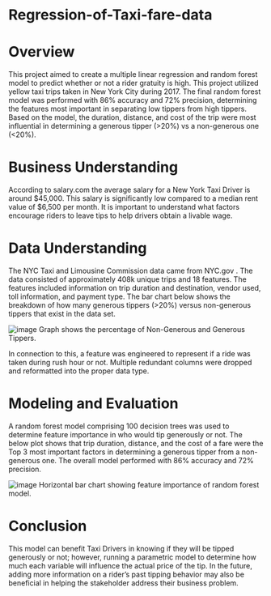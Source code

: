 # Regression-of-Taxi-fare-data

# Overview 
This project aimed to create a multiple linear regression and random forest model to predict whether or not a rider gratuity is high. This project utilized yellow taxi trips taken in New York City during 2017. The final random forest model was performed with 86% accuracy and 72% precision, determining the features most important in separating low tippers from high tippers. Based on the model, the duration, distance, and cost of the trip were most influential in determining a generous tipper (>20%) vs a non-generous one (<20%). 

# Business Understanding 
According to salary.com the average salary for a New York Taxi Driver is around $45,000. This salary is significantly low compared to a median rent value of $6,500 per month. It is important to understand what factors encourage riders to leave tips to help drivers obtain a livable wage. 

# Data Understanding
The NYC Taxi and Limousine Commission data came from 
NYC.gov
. The data consisted of approximately 408k unique trips and 18 features. The features included information on trip duration and destination, vendor used, toll information, and payment type. The bar chart below shows the breakdown of how many generous tippers (>20%) versus non-generous tippers that exist in the data set. 

![image](https://github.com/user-attachments/assets/50e72cea-3849-46e5-a330-1c73fb904556)
Graph shows the percentage of Non-Generous and Generous Tippers.

In connection to this, a feature was engineered to represent if a ride was taken during rush hour or not. Multiple redundant columns were dropped and reformatted into the proper data type.  

# Modeling and Evaluation 
A random forest model comprising 100 decision trees was used to determine feature importance in who would tip generously or not. The below plot shows that trip duration, distance, and the cost of a fare were the Top 3 most important factors in determining a generous tipper from a non-generous one. The overall model performed with 86% accuracy and 72% precision. 

![image](https://github.com/user-attachments/assets/a9cc8267-637a-458f-bd13-b4de00929561)
Horizontal bar chart showing feature importance of random forest model.

# Conclusion
This model can benefit Taxi Drivers in knowing if they will be tipped generously or not; however, running a parametric model to determine how much each variable will influence the actual price of the tip. In the future, adding more information on a rider’s past tipping behavior may also be beneficial in helping the stakeholder address their business problem. 
